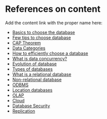 # References on content

Add the content link with the proper name here:

- [Basics to choose the database](https://www.geeksforgeeks.org/how-to-choose-the-right-database-for-your-application/)
- [Few tips to choose database](https://www.analyticsvidhya.com/blog/2022/12/top-5-tips-for-choosing-the-right-database-for-your-project/)
- [CAP Theorem](https://waverleysoftware.com/blog/how-to-choose-the-right-database/#6)
- [Data Categories](https://aws.amazon.com/startups/start-building/how-to-choose-a-database/)
- [How to efficiently choose a database](https://www.pingcap.com/blog/how-to-efficiently-choose-the-right-database-for-your-applications/)
- [What is data concurrency?](https://www.indicative.com/resource/data-concurrency/)
- [Evolution of database](https://intellipaat.com/blog/what-is-database/)
- [Types of databases](https://phoenixnap.com/kb/database-types)
- [What is a relational database](https://www.oracle.com/in/database/what-is-a-relational-database/)
- [Non-relational database](https://aws.amazon.com/nosql)
- [ODBMS](https://databasetown.com/object-oriented-database/)
- [Location databases](https://www.insightsforprofessionals.com/it/storage/distributed-vs-centralized-database#:~:text=Examples%20of%20a%20centralized%20database,as%20a%20LAN%20or%20WAN.)
- [OLAP](<https://aws.amazon.com/what-is/olap/#:~:text=Online%20analytical%20processing%20(OLAP)%20is,smart%20meters%2C%20and%20internal%20systems.>)
- [Cloud](https://cloud.google.com/learn/what-is-a-cloud-database#:~:text=A%20cloud%20database%20is%20a,like%20traditional%20on%2Dpremises%20databases.)
- [Database Security](https://www.ibm.com/topics/database-security)
- [Replication](https://www.integrate.io/glossary/what-is-database-replication/)